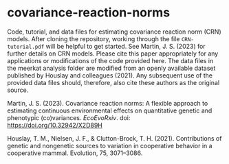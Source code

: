 # covariance-reaction-norms
Code, tutorial, and data files for estimating covariance reaction norm (CRN) models. After cloning the repository, working through the file `CRN-tutorial.pdf` will be helpful to get started. See Martin, J. S. (2023) for further details on CRN models. Please cite this paper appropriately for any applications or modifications of the code provided here. The data files in the meerkat analysis folder are modified from an openly available dataset published by Houslay and colleagues (2021). Any subsequent use of the provided data files should, therefore, also cite these authors as the original source.

Martin, J. S. (2023). Covariance reaction norms: A flexible approach to estimating continuous environmental effects on quantitative genetic and phenotypic (co)variances. *EcoEvoRxiv*. doi: https://doi.org/10.32942/X2D89H

Houslay, T. M., Nielsen, J. F., & Clutton-Brock, T. H. (2021). Contributions of genetic and nongenetic sources to variation in cooperative behavior in a cooperative mammal. Evolution, 75, 3071–3086.
